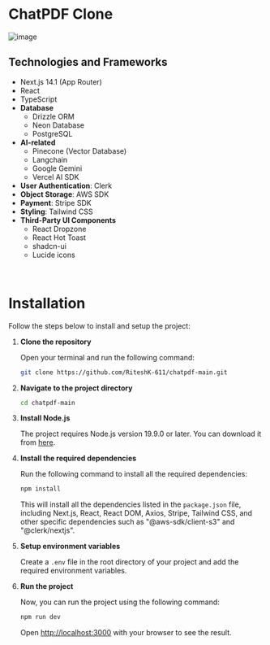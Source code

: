 # ChatPDF Clone

![image](https://github.com/RiteshK-611/chatpdf-main/assets/61982298/8acab08f-8041-4b01-969c-9f0d7fb2397f)


## Technologies and Frameworks

- Next.js 14.1 (App Router)
- React
- TypeScript
- <b>Database</b>
  - Drizzle ORM
  - Neon Database
  - PostgreSQL
- <b>AI-related</b>
  - Pinecone (Vector Database)
  - Langchain
  - Google Gemini
  - Vercel AI SDK
- <b>User Authentication</b>: Clerk
- <b>Object Storage</b>: AWS SDK
- <b>Payment</b>: Stripe SDK
- <b>Styling</b>: Tailwind CSS
- <b>Third-Party UI Components</b>
  - React Dropzone
  - React Hot Toast
  - shadcn-ui
  - Lucide icons

</br>

# Installation

Follow the steps below to install and setup the project:

1. **Clone the repository**

   Open your terminal and run the following command:

   ```bash
   git clone https://github.com/RiteshK-611/chatpdf-main.git
   ```

2. **Navigate to the project directory**

   ```bash
   cd chatpdf-main
   ```

3. **Install Node.js**

   The project requires Node.js version 19.9.0 or later. You can download it from [here](https://nodejs.org/en/download/).

4. **Install the required dependencies**

   Run the following command to install all the required dependencies:

   ```bash
   npm install
   ```

   This will install all the dependencies listed in the `package.json` file, including Next.js, React, React DOM, Axios, Stripe, Tailwind CSS, and other specific dependencies such as "@aws-sdk/client-s3" and "@clerk/nextjs".

5. **Setup environment variables**

    Create a `.env` file in the root directory of your project and add the required environment variables.

6. **Run the project**

    Now, you can run the project using the following command:

    ```bash
    npm run dev
    ```

    Open [http://localhost:3000](http://localhost:3000) with your browser to see the result.
